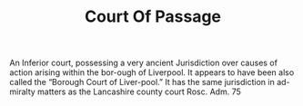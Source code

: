 ---
title: Court Of Passage
letter: C
permalink: "/definitions/bld-court-of-passage.html"
body: An Inferior court, possessing a very ancient Jurisdiction over causes of action
  arising within the bor-ough of Liverpool. It appears to have been also called the
  “Borough Court of Liver-pool.” It has the same jurisdiction in ad-miralty matters
  as the Lancashire county court Rosc. Adm. 75
published_at: '2018-07-07'
source: Black's Law Dictionary 2nd Ed (1910)
layout: post
---